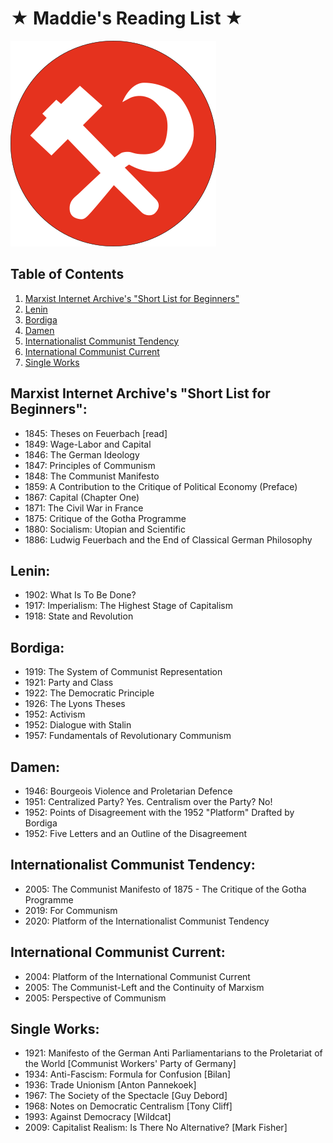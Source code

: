 # ★ Maddie's Reading List ★
![A Logo of the Pacific Northwest Communists](left-communist.png)

## Table of Contents

1. [Marxist Internet Archive's "Short List for Beginners"](#marxist-internet-archive-s--short-list-for-beginners--)
2. [Lenin](#lenin-)
3. [Bordiga](#bordiga-)
4. [Damen](#damen-)
5. [Internationalist Communist Tendency](#internationalist-communist-tendency-)
6. [International Communist Current](#international-communist-current-)
7. [Single Works](#single-works-)

## Marxist Internet Archive's "Short List for Beginners":

* 1845: Theses on Feuerbach [read]
* 1849: Wage-Labor and Capital
* 1846: The German Ideology
* 1847: Principles of Communism
* 1848: The Communist Manifesto
* 1859: A Contribution to the Critique of Political Economy (Preface)
* 1867: Capital (Chapter One)
* 1871: The Civil War in France
* 1875: Critique of the Gotha Programme
* 1880: Socialism: Utopian and Scientific
* 1886: Ludwig Feuerbach and the End of Classical German Philosophy

## Lenin:

* 1902: What Is To Be Done?
* 1917: Imperialism: The Highest Stage of Capitalism
* 1918: State and Revolution

## Bordiga:

* 1919: The System of Communist Representation
* 1921: Party and Class
* 1922: The Democratic Principle
* 1926: The Lyons Theses
* 1952: Activism
* 1952: Dialogue with Stalin
* 1957: Fundamentals of Revolutionary Communism

## Damen:

* 1946: Bourgeois Violence and Proletarian Defence
* 1951: Centralized Party? Yes. Centralism over the Party? No!
* 1952: Points of Disagreement with the 1952 "Platform" Drafted by Bordiga
* 1952: Five Letters and an Outline of the Disagreement

## Internationalist Communist Tendency:

* 2005: The Communist Manifesto of 1875 - The Critique of the Gotha Programme
* 2019: For Communism
* 2020: Platform of the Internationalist Communist Tendency

## International Communist Current:

* 2004: Platform of the International Communist Current
* 2005: The Communist-Left and the Continuity of Marxism
* 2005: Perspective of Communism

## Single Works:

* 1921: Manifesto of the German Anti Parliamentarians to the Proletariat of the World [Communist Workers' Party of Germany]
* 1934: Anti-Fascism: Formula for Confusion [Bilan]
* 1936: Trade Unionism [Anton Pannekoek]
* 1967: The Society of the Spectacle [Guy Debord]
* 1968: Notes on Democratic Centralism [Tony Cliff]
* 1993: Against Democracy [Wildcat]
* 2009: Capitalist Realism: Is There No Alternative? [Mark Fisher]
